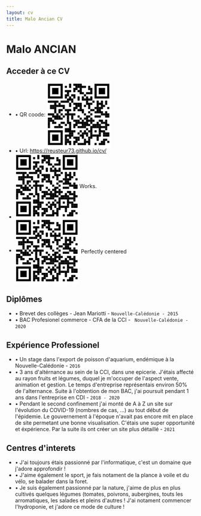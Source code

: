 ```yaml
---
layout: cv
title: Malo Ancian CV
---
```

# Malo ANCIAN

## Acceder à ce CV

* • QR coode: <img style="vertical-align:middle" src="https://raw.githubusercontent.com/reusteur73/cv/master/media/qr_code.png" alt="qrcode">
* • Url: https://reusteur73.github.io/cv/
* <div class="box">
    <img src="https://raw.githubusercontent.com/reusteur73/cv/master/media/qr_code.png">
    <span style="">Works.</span>
  </div>
 * <div>
    <img style="vertical-align:middle" src="https://raw.githubusercontent.com/reusteur73/cv/master/media/qr_code.png">
    <span style="vertical-align:middle">Perfectly centered</span>
  </div>

## Diplômes

* • Brevet des collèges - Jean Mariotti - `Nouvelle-Calédonie - 2015`
* • BAC Profesionel commerce - CFA de la CCI - ` Nouvelle-Calédonie - 2020`

## Expérience Professionel

* • Un stage dans l'export de poisson d'aquarium, endémique à la Nouvelle-Calédonie \- `2016`
* • 3 ans d'altérnance au sein de la CCI, dans une epicerie. J'étais affecté au rayon fruits et légumes, duquel je m'occuper de l'aspect vente, animation et gestion. Le temps d'entreprise représentais environ 50% de l'alternance. Suite à l'obtention de mon BAC, j'ai poursuit pendant 1 ans dans l'entreprise en CDI - `2018 - 2020`
* • Pendant le second confinement j'ai monté de A à Z un site sur l'évolution du COVID-19 (nombres de cas, ...) au tout début de l'épidemie. Le gouvernement à l'époque n'avait pas encore mit en place de site permetant une bonne visualisation. C'étais une super opportunité et éxpérience. Par la suite ils ont créer un site plus détaillé - `2021`



## Centres d'interets

* • J'ai toujours étais passionné par l'informatique, c'est un domaine que j'adore approfondir !
* • J'aime également le sport, je fais notament de la plance à voile et du vélo, se balader dans la foret.
* • Je suis également passionné par la nature, j'aime de plus en plus cultivés quelques légumes (tomates, poivrons, aubergines, touts les arromatiques, les salades et pleins d'autres ! J'ai notament commencer l'hydroponie, et j'adore ce mode de culture !

<style>
.box {
   display: flex;
   align-items:center;
}
</style>

